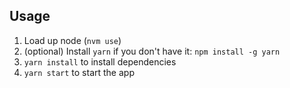 ## Usage

1. Load up node (`nvm use`)
1. (optional) Install `yarn` if you don't have it: `npm install -g yarn`
1. `yarn install` to install dependencies
1. `yarn start` to start the app
